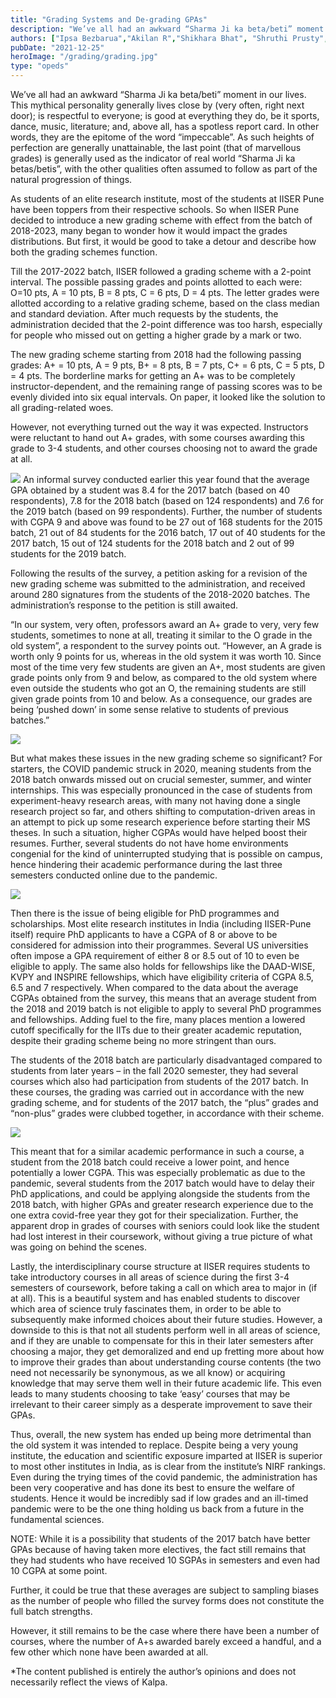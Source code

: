 ```yaml
---
title: "Grading Systems and De-grading GPAs"
description: "We’ve all had an awkward “Sharma Ji ka beta/beti” moment in our lives. This mythical personality generally lives close by..."
authors: ["Ipsa Bezbarua","Akilan R","Shikhara Bhat", "Shruthi Prusty", "Suryadeepto Nag"]
pubDate: "2021-12-25"
heroImage: "/grading/grading.jpg"
type: "opeds"
---
```


We’ve all had an awkward “Sharma Ji ka beta/beti” moment in our lives. This mythical personality generally lives close by (very often, right next door); is respectful to everyone; is good at everything they do, be it sports, dance, music, literature; and, above all, has a spotless report card. In other words, they are the epitome of the word “impeccable”. As such heights of perfection are generally unattainable, the last point (that of marvellous grades) is generally used as the indicator of real world “Sharma Ji ka betas/betis”, with the other qualities often assumed to follow as part of the natural progression of things.


As students of an elite research institute, most of the students at IISER Pune have been toppers from their respective schools. So when IISER Pune decided to introduce a new grading scheme with effect from the batch of 2018-2023, many began to wonder how it would impact the grades distributions. But first, it would be good to take a detour and describe how both the grading schemes function.


Till the 2017-2022 batch, IISER followed a grading scheme with a 2-point interval. The possible passing grades and points allotted to each were: O=10 pts, A = 10 pts, B = 8 pts, C = 6 pts, D = 4 pts. The letter grades were allotted according to a relative grading scheme, based on the class median and standard deviation. After much requests by the students, the administration decided that the 2-point difference was too harsh, especially for people who missed out on getting a higher grade by a mark or two.


The new grading scheme starting from 2018 had the following passing grades: A+ = 10 pts, A = 9 pts, B+ = 8 pts, B = 7 pts, C+ = 6 pts, C = 5 pts, D = 4 pts. The borderline marks for getting an A+ was to be completely instructor-dependent, and the remaining range of passing scores was to be evenly divided into six equal intervals. On paper, it looked like the solution to all grading-related woes.


However, not everything turned out the way it was expected. Instructors were reluctant to hand out A+ grades, with some courses awarding this grade to 3-4 students, and other courses choosing not to award the grade at all. 



<img src = '/grading/cgpa_data.jpg'/>
 An informal survey conducted earlier this year found that the average GPA obtained by a student was 8.4 for the 2017 batch (based on 40 respondents), 7.8 for the 2018 batch (based on 124 respondents) and 7.6 for the 2019 batch (based on 99 respondents). Further, the number of students with CGPA 9 and above was found to be 27 out of 168 students for the 2015 batch, 21 out of 84 students for the 2016 batch, 17 out of 40 students for the 2017 batch, 15 out of 124 students for the 2018 batch and 2 out of 99 students for the 2019 batch.


Following the results of the survey, a petition asking for a revision of the new grading scheme was submitted to the administration, and received around 280 signatures from the students of the 2018-2020 batches. The administration’s response to the petition is still awaited.


“In our system, very often, professors award an A+ grade to very, very few students, sometimes to none at all, treating it similar to the O grade in the old system”, a respondent to the survey points out. “However, an A grade is worth only 9 points for us, whereas in the old system it was worth 10. Since most of the time very few students are given an A+, most students are given grade points only from 9 and below, as compared to the old system where even outside the students who got an O, the remaining students are still given grade points from 10 and below. As a consequence, our grades are being ‘pushed down’ in some sense relative to students of previous batches.” 


<img src = "/grading/gpa_distribution.jpg"/>


But what makes these issues in the new grading scheme so significant? For starters, the COVID pandemic struck in 2020, meaning students from the 2018 batch onwards missed out on crucial semester, summer, and winter internships. This was especially pronounced in the case of students from experiment-heavy research areas, with many not having done a single research project so far, and others shifting to computation-driven areas in an attempt to pick up some research experience before starting their MS theses. In such a situation, higher CGPAs would have helped boost their resumes. Further, several students do not have home environments congenial for the kind of uninterrupted studying that is possible on campus, hence hindering their academic performance during the last three semesters conducted online due to the pandemic.


<img src = "/grading/2018_gpaopinion.jpg"/>

Then there is the issue of being eligible for PhD programmes and scholarships. Most elite research institutes in India (including IISER-Pune itself)  require PhD applicants to have a CGPA of 8 or above to be considered for admission into their programmes. Several US universities often impose a GPA requirement of either 8 or 8.5 out of 10 to even be eligible to apply. The same also holds for fellowships like the DAAD-WISE, KVPY and INSPIRE fellowships, which have eligibility criteria of CGPA 8.5, 6.5 and 7 respectively. When compared to the data about the average CGPAs obtained from the survey, this means that an average student from the 2018 and 2019 batch is not eligible to apply to several PhD programmes and fellowships. Adding fuel to the fire, many places mention a lowered cutoff specifically for the IITs due to their greater academic reputation, despite their grading scheme being no more stringent than ours.

The students of the 2018 batch are particularly disadvantaged compared to students from later years – in the fall 2020 semester, they had several courses which also had participation from students of the 2017 batch. In these courses, the grading was carried out in accordance with the new grading scheme, and for students of the 2017 batch, the “plus” grades and “non-plus” grades were clubbed together, in accordance with their scheme.

<img src = '/grading/gpa_17v18.jpg'>


This meant that for a similar academic performance in such a course, a student from the 2018 batch could receive a lower point, and hence potentially a lower CGPA. This was especially problematic as due to the pandemic, several students from the 2017 batch would have to delay their PhD applications, and could be applying alongside the students from the 2018 batch, with higher GPAs and greater research experience due to the one extra covid-free year they got for their specialization. Further, the apparent drop in grades of courses with seniors could look like the student had lost interest in their coursework, without giving a true picture of what was going on behind the scenes.


Lastly, the interdisciplinary course structure at IISER requires students to take introductory courses in all areas of science during the first 3-4 semesters of coursework, before taking a call on which area to major in (if at all). This is a beautiful system and has enabled students to discover which area of science truly fascinates them, in order to be able to subsequently make informed choices about their future studies. However, a downside to this is that not all students perform well in all areas of science, and if they are unable to compensate for this in their later semesters after choosing a major, they get demoralized and end up fretting more about how to improve their grades than about understanding course contents (the two need not necessarily be synonymous, as we all know) or acquiring knowledge that may serve them well in their future academic life.  This even leads to many students choosing to take ‘easy’ courses that may be irrelevant to their career simply as a desperate improvement to save their GPAs. 

Thus, overall, the new system has ended up being more detrimental than the old system it was intended to replace. Despite being a very young institute, the education and scientific exposure imparted at IISER is superior to most other institutes in India, as is clear from the institute’s NIRF rankings. Even during the trying times of the covid pandemic, the administration has been very cooperative and has done its best to ensure the welfare of students. Hence it would be incredibly sad if low grades and an ill-timed pandemic were to be the one thing holding us back from a future in the fundamental sciences.

NOTE: While it is a possibility that students of the 2017 batch have better GPAs because of having taken more electives, the fact still remains that they had students who have received 10 SGPAs in semesters and even had 10 CGPA at some point.

Further, it could be true that these averages are subject to sampling biases as the number of people who filled the survey forms does not constitute the full batch strengths.

However, it still remains to be the case where there have been a number of courses, where the number of A+s awarded barely exceed a handful, and a few other which none have been awarded at all.

*The content published is entirely the author’s opinions and does not necessarily reflect the views of Kalpa.
